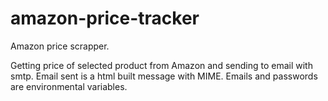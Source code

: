# amazon-price-tracker

Amazon price scrapper.

Getting price of selected product from Amazon and sending to email with smtp.
Email sent is a html built message with MIME.
Emails and passwords are environmental variables.
